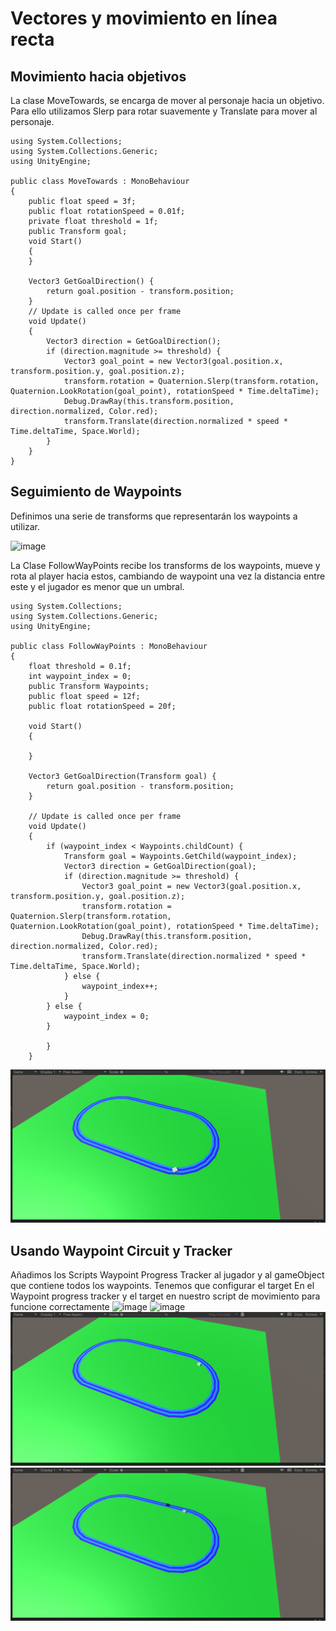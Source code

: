 # Vectores y movimiento en línea recta

## Movimiento hacia objetivos
La clase MoveTowards, se encarga de mover al personaje hacia un objetivo. Para ello utilizamos Slerp para rotar suavemente y Translate para mover al personaje.

```
using System.Collections;
using System.Collections.Generic;
using UnityEngine;

public class MoveTowards : MonoBehaviour
{
    public float speed = 3f;
    public float rotationSpeed = 0.01f;
    private float threshold = 1f;
    public Transform goal; 
    void Start()
    {
    }

    Vector3 GetGoalDirection() {
        return goal.position - transform.position;
    }
    // Update is called once per frame
    void Update()
    {
        Vector3 direction = GetGoalDirection();
        if (direction.magnitude >= threshold) {
            Vector3 goal_point = new Vector3(goal.position.x, transform.position.y, goal.position.z);
            transform.rotation = Quaternion.Slerp(transform.rotation, Quaternion.LookRotation(goal_point), rotationSpeed * Time.deltaTime);
            Debug.DrawRay(this.transform.position, direction.normalized, Color.red);
            transform.Translate(direction.normalized * speed * Time.deltaTime, Space.World);
        }
    }
}
```
## Seguimiento de Waypoints
Definimos una serie de transforms que representarán los waypoints a utilizar.

![image](https://github.com/alu0101030531/FDV_Practicas/assets/43813200/1e092752-47dd-4c2d-9f53-d06a9af4cf82)

La Clase FollowWayPoints recibe los transforms de los waypoints, mueve y rota al player hacia estos, cambiando de waypoint una vez la distancia entre este y el jugador es menor que un umbral.
```
using System.Collections;
using System.Collections.Generic;
using UnityEngine;

public class FollowWayPoints : MonoBehaviour
{
    float threshold = 0.1f;
    int waypoint_index = 0;
    public Transform Waypoints;
    public float speed = 12f;
    public float rotationSpeed = 20f;

    void Start()
    {
        
    }

    Vector3 GetGoalDirection(Transform goal) {
        return goal.position - transform.position;
    }

    // Update is called once per frame
    void Update()
    {
        if (waypoint_index < Waypoints.childCount) {
            Transform goal = Waypoints.GetChild(waypoint_index);
            Vector3 direction = GetGoalDirection(goal);
            if (direction.magnitude >= threshold) {
                Vector3 goal_point = new Vector3(goal.position.x, transform.position.y, goal.position.z);
                transform.rotation = Quaternion.Slerp(transform.rotation, Quaternion.LookRotation(goal_point), rotationSpeed * Time.deltaTime);
                Debug.DrawRay(this.transform.position, direction.normalized, Color.red);
                transform.Translate(direction.normalized * speed * Time.deltaTime, Space.World);
            } else {
                waypoint_index++;
            }
        } else {
            waypoint_index = 0;
        }
        
        }
    }
```
![alt-text](https://github.com/alu0101030531/FDV_Practicas/blob/main/FDV_Prac3/Readme_Images/1.gif "waypoint")
## Usando Waypoint Circuit y Tracker
Añadimos los Scripts Waypoint Progress Tracker al jugador y al gameObject  que contiene todos los waypoints. Tenemos que configurar el target En el Waypoint progress tracker y el target en nuestro script de movimiento para
funcione correctamente
![image](https://github.com/alu0101030531/FDV_Practicas/assets/43813200/0ec34ee4-d568-4068-a142-de8ca246b9f3)
![image](https://github.com/alu0101030531/FDV_Practicas/assets/43813200/d98c4d23-6bbc-4b78-a187-fa02473838f5)
![alt-text](https://github.com/alu0101030531/FDV_Practicas/blob/main/FDV_Prac3/Readme_Images/2.gif "waypoint")
![alt-text](https://github.com/alu0101030531/FDV_Practicas/blob/main/FDV_Prac3/Readme_Images/3.gif "waypoint")





